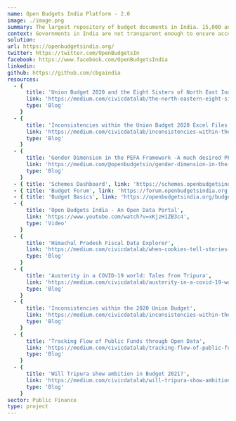 ```yaml
---
name: Open Budgets India Platform - 2.0
image: ./image.png
summary: The largest repository of budget documents in India. 15,000 and counting.
context: Governments in India are not transparent enough to ensure accountability in the allocation & spending of public resources. The little data available in the open are mostly not in machine readable formats, thereby hindering timely analysis & vigorous public participation. The Open Budgets India platform, built in partnership with the Centre for Budget Governance and Accountability (CBGA), is the single largest repository of Indian budget documents across different tiers of governments with more than 14,000 documents & growing. Hosted on CKAN, a popular open-source open data sofware, it's an epitome of spirited public service. Dashboards, visualisations, & machine readable data on the platform has helped hasten the pace of analysis, especially at the sub-national level. Resources created to demystify the budget processes have helped the public to understand & contribute to the wider discourse.
solution:
url: https://openbudgetsindia.org/
twitter: https://twitter.com/OpenBudgetsIn
facebook: https://www.facebook.com/OpenBudgetsIndia
linkedin:
github: https://github.com/cbgaindia
resources:
  - {
      title: 'Union Budget 2020 and the Eight Sisters of North East India',
      link: 'https://medium.com/civicdatalab/the-north-eastern-eight-sisters-and-the-union-budget-2020-2a4c26ac3551',
      type: 'Blog'
    }
  - {
      title: 'Inconsistencies within the Union Budget 2020 Excel Files',
      link: 'https://medium.com/civicdatalab/inconsistencies-within-the-union-budget-2020-5961d74ec98e',
      type: 'Blog'
    }
  - {
      title: 'Gender Dimension in the PEFA Framework -A much desired PFM tool!',
      link: 'https://medium.com/@openbudgetsin/gender-dimension-in-the-pefa-framework-a-much-desired-pfm-tool-3ad3aaf0d54b',
      type: 'Blog'
    }
  - { title: 'Schemes Dashboard', link: 'https://schemes.openbudgetsindia.org', type: 'Dashboard' }
  - { title: 'Budget Forum', link: 'https://forum.openbudgetsindia.org', type: 'Forum' }
  - { title: 'Budget Basics', link: 'https://openbudgetsindia.org/budget-basics', type: 'Tutorial' }
  - {
      title: 'Open Budgets India - An Open Data Portal',
      link: 'https://www.youtube.com/watch?v=xKjzH1ZB3c4',
      type: 'Video'
    }
  - {
      title: 'Himachal Pradesh Fiscal Data Explorer',
      link: 'https://medium.com/civicdatalab/when-cookies-tell-stories-c1f284db1ff3',
      type: 'Blog'
    }
  - {
      title: 'Austerity in a COVID-19 world: Tales from Tripura',
      link: 'https://medium.com/civicdatalab/austerity-in-a-covid-19-world-tales-from-tripura-8d47e61083d4',
      type: 'Blog'
    }
  - {
      title: 'Inconsistencies within the 2020 Union Budget',
      link: 'https://medium.com/civicdatalab/inconsistencies-within-the-union-budget-2020-5961d74ec98e',
      type: 'Blog'
    }
  - {
      title: 'Tracking Flow of Public Funds through Open Data',
      link: 'https://medium.com/civicdatalab/tracking-flow-of-public-funds-through-open-data-1ace0e5b6163',
      type: 'Blog'
    }
  - {
      title: 'Will Tripura show ambition in Budget 2021?',
      link: 'https://medium.com/civicdatalab/will-tripura-show-ambition-in-budget-2021-e1ee8924d5eb',
      type: 'Blog'
    }
sector: Public Finance
type: project
---
```

